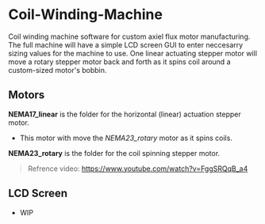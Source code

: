 # Coil-Winding-Machine

Coil winding machine software for custom axiel flux motor manufacturing. The full machine will have a simple LCD screen GUI to enter neccesarry sizing values for the machine to use. One linear actuating stepper motor will move a rotary stepper motor back and forth as it spins coil around a custom-sized motor's bobbin.


## Motors

**NEMA17_linear** is the folder for the horizontal (linear) actuation stepper motor. 
 - This motor with move the *NEMA23_rotary* motor as it spins coils.
   
**NEMA23_rotary** is the folder for the coil spinning stepper motor. 
> Refrence video: https://www.youtube.com/watch?v=FggSRQqB_a4


## LCD Screen
 - WIP
